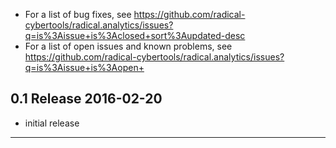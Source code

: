 
  - For a list of bug fixes, see 
    https://github.com/radical-cybertools/radical.analytics/issues?q=is%3Aissue+is%3Aclosed+sort%3Aupdated-desc
  - For a list of open issues and known problems, see
    https://github.com/radical-cybertools/radical.analytics/issues?q=is%3Aissue+is%3Aopen+


0.1  Release                                                          2016-02-20
--------------------------------------------------------------------------------

  - initial release


--------------------------------------------------------------------------------


